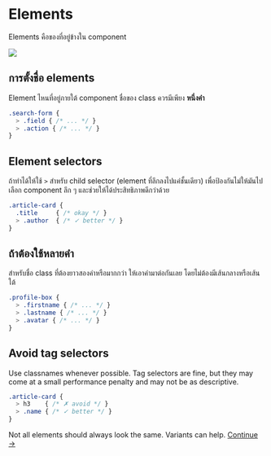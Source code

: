 # Elements

Elements คือของที่อยู่ข้างใน component

![](images/component-elements.png)

## การตั้งชื่อ elements
Element ไหนที่อยู่ภายใต้ component ชื่อของ class ควรมีเพียง **หนึ่งคำ**

```scss
.search-form {
  > .field { /* ... */ }
  > .action { /* ... */ }
}
```

## Element selectors
ถ้าทำได้ให้ใช้ `>` สำหรับ child selector (element ที่ลึกลงไปแค่ชั้นเดียว) เพื่อป้องกันไม่ให้มันไปเลือก component ลึก ๆ และช่วยให้ได้ประสิทธิภาพดีกว่าด้วย

```scss
.article-card {
  .title     { /* okay */ }
  > .author  { /* ✓ better */ }
}
```

## ถ้าต้องใช้หลายคำ
สำหรับชื่อ class ที่ต้องยาวสองคำหรือมากกว่า ให้เอาคำมาต่อกันเลย โดยไม่ต้องมีเส้นกลางหรือเส้นใต้

```scss
.profile-box {
  > .firstname { /* ... */ }
  > .lastname { /* ... */ }
  > .avatar { /* ... */ }
}
```

## Avoid tag selectors
Use classnames whenever possible. Tag selectors are fine, but they may come at a small performance penalty and may not be as descriptive.

```scss
.article-card {
  > h3    { /* ✗ avoid */ }
  > .name { /* ✓ better */ }
}
```

Not all elements should always look the same. Variants can help.
[Continue →](variants.md)
<!-- {p:.pull-box} -->
